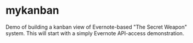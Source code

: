 # mykanban
Demo of building a kanban view of Evernote-based "The Secret Weapon" system.
This will start with a simply Evernote API-access demonstration.
